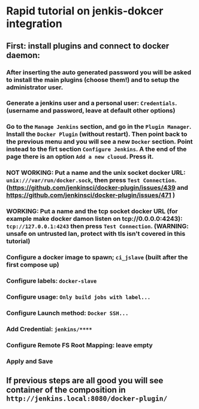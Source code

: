 # Rapid tutorial on jenkis-dokcer integration

## First: install plugins and connect to docker daemon:
### After inserting the auto generated password you will be asked to install the main plugins (choose them!) and to setup the administrator user.
### Generate a jenkins user and a personal user: ```Credentials```. (username and password, leave at default other options)
### Go to the ```Manage Jenkins``` section, and go in the ```Plugin Manager```. Install the ```Docker Plugin``` (without restart). Then point back to the previous menu and you will see a new ```Docker``` section. Point instead to the firt section ```Configure Jenkins```. A the end of the page there is an option ```Add a new cluoud```. Press it.
### NOT WORKING: Put a name and the unix socket docker URL: ```unix:///var/run/docker.sock```, then press ```Test Connection```. (https://github.com/jenkinsci/docker-plugin/issues/439 and https://github.com/jenkinsci/docker-plugin/issues/471 )
### WORKING: Put a name and the tcp socket docker URL (for example make docker damon listen on tcp://0.0.0.0:4243): ```tcp://127.0.0.1:4243``` then press ```Test Connection```. (WARNING: unsafe on untrusted lan, protect with tls isn't covered in this tutorial)
### Configure a docker image to spawn; ```ci_jslave``` (built after the first compose up)
### Configure labels: ```docker-slave```
### Configure usage: ```Only build jobs with label...```
### Configure Launch method: ```Docker SSH...```
### Add Credential: ```jenkins/****```
### Configure Remote FS Root Mapping: leave empty
### Apply and Save
## If previous steps are all good you will see container of the composition in ```http://jenkins.local:8080/docker-plugin/```
